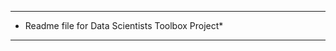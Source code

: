 **************************************************
* Readme file for Data Scientists Toolbox Project*
*                         ***                    *

